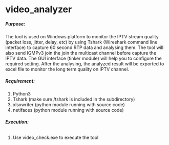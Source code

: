 # video_analyzer

##### **Purpose:**
The tool is used on Windows platform to monitor the IPTV stream quality (packet loss, jitter, delay, etc) 
by using Tshark (Wireshark command line interface) to capture 60 second RTP data and analysing them.
The tool will also send IGMPv3 join the join the multicast channel before capture the IPTV data.
The GUI interface (tinker module) will help you to configure the required setting.
After the analysing, the analyzed result will be exported to excel file to monitor the long term quality on IPTV channel.

##### **Requirement:**
1. Python3
2. Tshark (make sure /tshark is included in the subdirectory)
3. xlsxwriter (python module running with source code)
4. netifaces (python module running with source code)

###### **Execution:**
1. Use video_check.exe to execute the tool

